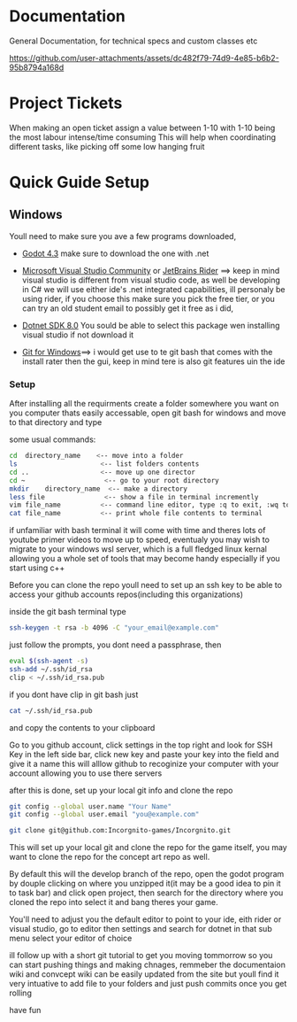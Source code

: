 # Documentation
General Documentation, for technical specs and custom classes etc



https://github.com/user-attachments/assets/dc482f79-74d9-4e85-b6b2-95b8794a168d



# Project Tickets
When making an open ticket assign a value between 1-10 with 1-10 being the most labour intense/time consuming
This will help when coordinating different tasks, like picking off some low hanging fruit

# Quick Guide Setup

## Windows
Youll need to make sure you ave a few programs downloaded, 
- [Godot 4.3](https://godotengine.org/download/) make sure to download the one with .net
- [Microsoft Visual Studio Community](https://visualstudio.microsoft.com/vs/community/) or [JetBrains Rider](https://www.jetbrains.com/rider/)
  ==> keep in mind visual studio is different from visual studio code, as well be developing in C# we will use either ide's .net integrated capabilities, ill personaly be using rider, if you choose this make sure you pick the free tier, or you can try an old student email to possibly get it free as i did, 

- [Dotnet SDK 8.0](https://dotnet.microsoft.com/en-us/download) You sould be able to select this package wen installing visual studio if not download it
- [Git for Windows](https://git-scm.com/download/win)==> i would get use to te git bash that comes with the install rater then the gui, keep in mind tere is also git features uin the ide

### Setup
After installing all the requirments create a folder somewhere you want on you computer thats easily accessable, open git bash for windows and move to that directory and type

some usual commands:

```bash
cd  directory_name    <-- move into a folder
ls                     <-- list folders contents
cd ..                  <-- move up one director
cd ~                    <-- go to your root directory
mkdir    directory_name  <-- make a directory
less file               <-- show a file in terminal incremently
vim file_name          <-- command line editor, type :q to exit, :wq to save & exit
cat file_name          <-- print whole file contents to terminal
```

if unfamiliar with bash terminal it will come with time and theres lots of youtube primer videos to move up to speed, eventualy you may wish to migrate to your windows wsl server, which is a full fledged linux kernal allowing you a whole set of tools that may become handy especially if you start using  c++ 


Before you can clone the repo youll need to set up an ssh key to be able to access your github accounts repos(including this organizations)

inside the git bash terminal type

```bash
ssh-keygen -t rsa -b 4096 -C "your_email@example.com"
```
just follow the prompts, you dont need a passphrase, then
```bash
eval $(ssh-agent -s)
ssh-add ~/.ssh/id_rsa
clip < ~/.ssh/id_rsa.pub
```

if you dont have clip in git bash just
```bash
cat ~/.ssh/id_rsa.pub
```
and copy the contents to your clipboard

Go to you github account, click settings in the top right and look for SSH Key in the left side bar, click new key and paste your key into the field and give it a name
this will alllow github to recoginize your computer with your account allowing you to use there servers

after this is done, set up your local git info and clone the repo

```bash
git config --global user.name "Your Name"
git config --global user.email "you@example.com"

git clone git@github.com:Incorgnito-games/Incorgnito.git
```

This will set up your local git and clone the repo for the game itself, you may want to clone the repo for the concept art repo as well.

By default this will the develop branch of the repo, open the godot program by douple clicking on where you unzipped it(it may be a good idea to pin it to task bar) and click open project, then search for the directory where you cloned the repo into select it and bang theres your game.

You'll need to adjust you the default editor to point to your ide, eith rider or visual studio, go to editor then settings and search for dotnet in that sub menu select your editor of choice

ill follow up with a short git tutorial to get you moving tommorrow so you can start pushing things and making chnages, remmeber the documentaion wiki and convcept wiki can be easily updated from the site but youll find it very intuative to add file to your folders and just push commits once you get rolling

have fun

